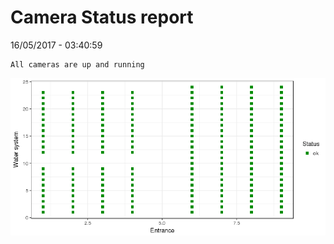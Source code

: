 Camera Status report
================
16/05/2017 - 03:40:59

    All cameras are up and running

![](camreport_files/figure-markdown_github/unnamed-chunk-2-1.png)
